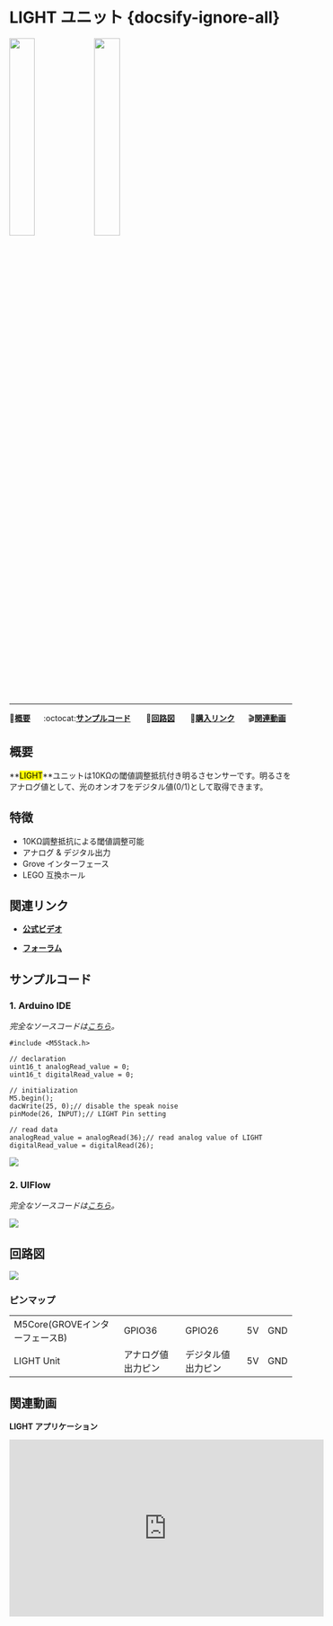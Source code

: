 # LIGHT ユニット {docsify-ignore-all}

<img src="assets/img/product_pics/unit/M5GO_Unit_light.png" width="30%" height="30%"><img src="assets/img/product_pics/unit/unit_light_grove_b.png" width="30%" height="30%">

***

:memo:**[概要](#概要)**&nbsp;&nbsp;&nbsp;&nbsp;&nbsp;&nbsp;:octocat:**[サンプルコード](#サンプルコード)**&nbsp;&nbsp;&nbsp;&nbsp;&nbsp;&nbsp; :electric_plug:**[回路図](#回路図)** &nbsp;&nbsp;&nbsp;&nbsp;&nbsp;&nbsp;🛒**[購入リンク](https://www.aliexpress.com/item/M5Stack-Official-Light-Unit-with-Photoresistance-Grove-Port-Analog-Digital-Output-Compatible-with-M5GO-FIRE-ESP32/32920589923.html)**&nbsp;&nbsp;&nbsp;&nbsp;&nbsp;&nbsp;:clapper:**[関連動画](#関連動画)**

## 概要

**<mark>LIGHT</mark>**ユニットは10KΩの閾値調整抵抗付き明るさセンサーです。明るさをアナログ値として、光のオンオフをデジタル値(0/1)として取得できます。

## 特徴

- 10KΩ調整抵抗による閾値調整可能
- アナログ & デジタル出力
- Grove インターフェース
- LEGO 互換ホール

## 関連リンク

- **[公式ビデオ](https://www.youtube.com/channel/UCozgFVglWYQXbvTmGyS739w)**

- **[フォーラム](http://forum.m5stack.com/)**

## サンプルコード

### 1. Arduino IDE

*完全なソースコードは[こちら](https://github.com/m5stack/M5-ProductExampleCodes/tree/master/Unit/LIGHT/Arduino)。*

```arduino
#include <M5Stack.h>

// declaration
uint16_t analogRead_value = 0;
uint16_t digitalRead_value = 0;

// initialization
M5.begin();
dacWrite(25, 0);// disable the speak noise
pinMode(26, INPUT);// LIGHT Pin setting

// read data
analogRead_value = analogRead(36);// read analog value of LIGHT
digitalRead_value = digitalRead(26);
```

<img src="assets/img/product_pics/unit/unit_example/LIGHT/example_unit_light_04.png">

### 2. UIFlow

*完全なソースコードは[こちら](https://github.com/m5stack/M5-ProductExampleCodes/tree/master/Unit/LIGHT/UIFlow)。*

<img src="assets/img/product_pics/unit/unit_example/LIGHT/example_unit_light_03.png">

## 回路図

<img src="assets/img/product_pics/unit/light_sch.JPG">

### ピンマップ

<table>
 <tr><td>M5Core(GROVEインターフェースB)</td><td>GPIO36</td><td>GPIO26</td><td>5V</td><td>GND</td></tr>
 <tr><td>LIGHT Unit</td><td>アナログ値出力ピン</td><td>デジタル値出力ピン</td><td>5V</td><td>GND</td></tr>
</table>

## 関連動画

**LIGHT アプリケーション**

<iframe width="560" height="315" src="https://www.youtube.com/embed/xcqeNAMzSFc" frameborder="0" allow="accelerometer; autoplay; encrypted-media; gyroscope; picture-in-picture" allowfullscreen></iframe>
